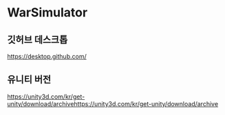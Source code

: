 # WarSimulator 

## 깃허브 데스크톱
https://desktop.github.com/
## 유니티 버전
https://unity3d.com/kr/get-unity/download/archivehttps://unity3d.com/kr/get-unity/download/archive